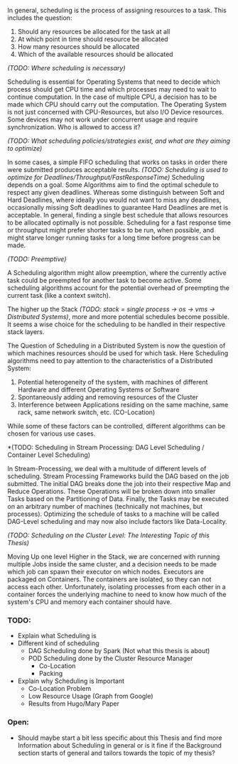 In general, scheduling is the process of assigning resources to a task. This includes the question:

1. Should any resources be allocated for the task at all
2. At which point in time should resource be allocated
3. How many resources should be allocated
4. Which of the available resources should be allocated


*(TODO: Where scheduling is necessary)*

Scheduling is essential for Operating Systems that need to decide which process should get CPU time and which processes may need to wait to continue computation. In the case of multiple CPU, a decision has to be made which CPU should carry out the computation.
The Operating System is not just concerned with CPU-Resources, but also I/O Device resources. Some devices may not work under concurrent usage and require synchronization. Who is allowed to access it?


*(TODO: What scheduling policies/strategies exist, and what are they aiming to optimize)*

In some cases, a simple FIFO scheduling that works on tasks in order there were submitted produces acceptable results.
*(TODO: Scheduling is used to optimize for Deadlines/Throughput/FastResponseTime)*
Scheduling depends on a goal. Some Algorithms aim to find the optimal schedule to respect any given deadlines. Whereas some distinguish between Soft and Hard Deadlines, where ideally you would not want to miss any deadlines, occasionally missing Soft deadlines to guarantee Hard Deadlines are met is acceptable. In general, finding a single best schedule that allows resources to be allocated optimally is not possible.
Scheduling for a fast response time or throughput might prefer shorter tasks to be run, when possible, and might starve longer running tasks for a long time before progress can be made.


*(TODO: Preemptive)*

A Scheduling algorithm might allow preemption, where the currently active task could be preempted for another task to become active. Some scheduling algorithms account for the potential overhead of preempting the current task (like a context switch).


The higher up the Stack *(TODO: stack = single process -> os -> vms -> Distributed Systems)*, more and more potential schedules become possible. It seems a wise choice for the scheduling to be handled in their respective stack layers.

The Question of Scheduling in a Distributed System is now the question of which machines resources should be used for which task. Here Scheduling algorithms need to pay attention to the characteristics of a Distributed System:
1. Potential heterogeneity of the system, with machines of different Hardware and different Operating Systems or Software
2. Spontaneously adding and removing resources of the Cluster
3. Interference between Applications residing on the same machine, same rack, same network switch, etc. (CO-Location)

While some of these factors can be controlled, different algorithms can be chosen for various use cases.

*(TODO: Scheduling in Stream Processing: DAG Level Scheduling / Container Level Scheduling)

In Stream-Processing, we deal with a multitude of different levels of scheduling. Stream Processing Frameworks build the DAG based on the job submitted. The initial DAG breaks done the job into their respective Map and Reduce Operations. These Operations will be broken down into smaller Tasks based on the Partitioning of Data. Finally, the Tasks may be executed on an arbitrary number of machines (technically not machines, but processes). Optimizing the schedule of tasks to a machine will be called DAG-Level scheduling and may now also include factors like Data-Locality.


*(TODO: Scheduling on the Cluster Level: The Interesting Topic of this Thesis)*

Moving Up one level Higher in the Stack, we are concerned with running multiple Jobs inside the same cluster, and a decision needs to be made which job can spawn their executor on which nodes. Executors are packaged on Containers. The containers are isolated, so they can not access each other. Unfortunately, isolating processes from each other in a container forces the underlying machine to need to know how much of the system's CPU and memory each container should have. 



### TODO:
- Explain what Scheduling is
- Different kind of scheduling
    - DAG Scheduling done by Spark (Not what this thesis is about)
    - POD Scheduling done by the Cluster Resource Manager
        - Co-Location
        - Packing
- Explain why Scheduling is Important
    - Co-Location Problem
    - Low Resource Usage (Graph from Google)
    - Results from Hugo/Mary Paper


### Open:
- Should maybe start a bit less specific about this Thesis and find more Information about Scheduling in general or is it fine if the Background section starts of general and tailors towards the topic of my thesis?